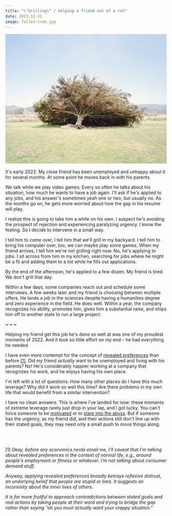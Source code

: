 ```yaml
---
title: "\"Grilling\" / helping a friend out of a rut"
date: 2023-12-31
image: fallen-tree.jpg
---
```


![photograph of a fallen tree in Half Moon Bay, CA](blog/grilling/fallen-tree.jpg)

It's early 2022. My close friend has been unemployed and unhappy about it for several months. At some point he moves back in with his parents.

We talk while we play video games. Every so often he talks about his situation, how much he wants to have a job again. I'll ask if he's applied to any jobs, and his answer's sometimes yeah one or two, but usually no. As the months go on, he gets more worried about how the gap in his resume will play.

I realize this is going to take him a while on his own. I suspect he's avoiding the prospect of rejection and experiencing paralyzing urgency. I know the feeling. So I decide to intervene in a small way.

I tell him to come over, I tell him that we'll grill in my backyard. I tell him to bring his computer over, too, we can maybe play some games. When my friend arrives, I tell him we're not grilling right now. No, he's applying to jobs. I sit across from him in my kitchen, searching for jobs where he might be a fit and adding them to a list while he fills out applications.

By the end of the afternoon, he's applied to a few dozen. My friend is tired. We don't grill that day.

Within a few days, some companies reach out and schedule some interviews. A few weeks later and my friend is choosing between multiple offers. He lands a job in the sciences despite having a humanities degree and zero experience in the field. He does well. Within a year, the company recognizes his ability, promotes him, gives him a substantial raise, and ships him off to another state to run a large project.

**~ ~ ~**

Helping my friend get this job he's done so well at was one of my proudest moments of 2022. And it took so little effort on my end – he had everything he needed.

I have even more contempt for the concept of [revealed preferences](https://twitter.com/vebaccount/status/1509169026173444101) than before [[1]](blog/grilling/index.html#note-1). Did my friend *actually* want to be unemployed and living with his parents? No! He's considerably happier working at a company that recognizes his work, and he enjoys having his own place.

I'm left with a lot of questions. How many other places do I have this much leverage? Why did it work so well this time? Are there problems in my own life that would benefit from a similar intervention?

I have no clean answers. This is where I've landed for now: these moments of extreme leverage rarely just drop in your lap, and I got lucky. You can't force someone to be [motivated](https://csprimer.com/articles/consistency/) or to [stare into the abyss](https://www.benkuhn.net/abyss/). But if someone has the urgency, as my friend did, and their actions still don't line up with their stated goals, they may need only a small push to move things along.

<br>
<br>

[1]<i id="note-1"> Okay, before any economics nerds email me, I'll caveat that I'm talking about revealed preferences in the context of normal life, e.g., around people's employment or fitness or whatever. I'm not talking about consumer demand stuff.

Anyway, applying revealed preferences broadly betrays reflexive distrust, an underlying belief that people are stupid or liars. It suggests an incuriosity about the inner lives of others.

It is far more fruitful to approach contradictions between stated goals and real actions by taking people at their word and trying to bridge the gap rather than saying "oh you must actually want your crappy situation."</i>
